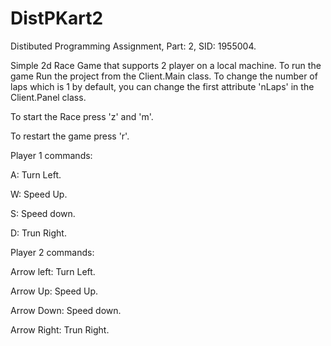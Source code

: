 # DistPKart2
Distibuted Programming Assignment, Part: 2, SID: 1955004.

Simple 2d Race Game that supports 2 player on a local machine. To run the game Run the project from the Client.Main class. To change the number of laps which is 1 by default, you can change the first attribute 'nLaps' in the Client.Panel class.

To start the Race press 'z' and 'm'.

To restart the game press 'r'.


Player 1 commands:


A: Turn Left. 

W: Speed Up.

S: Speed down.

D: Trun Right. 


Player 2 commands:

Arrow left: Turn Left. 

Arrow Up: Speed Up.

Arrow Down: Speed down.

Arrow Right: Trun Right. 
